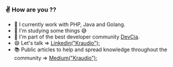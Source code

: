 ### :v: How are you ?? 

- :yellow_heart:  I currently work with PHP, Java and Golang.
- 🌱  I'm studying some things :sweat_smile:
- 👯  I'm part of the best developer community [DevCia](https://github.com/DevCia).
- :smile:  Let's talk => [Linkedin("Kraudio");](https://www.linkedin.com/in/claudio-silva-junior-12aba9158/)
- :books:  Public articles to help and spread knowledge throughout the community => [Medium("Kraudio");](https://medium.com/@claudio.199644)
